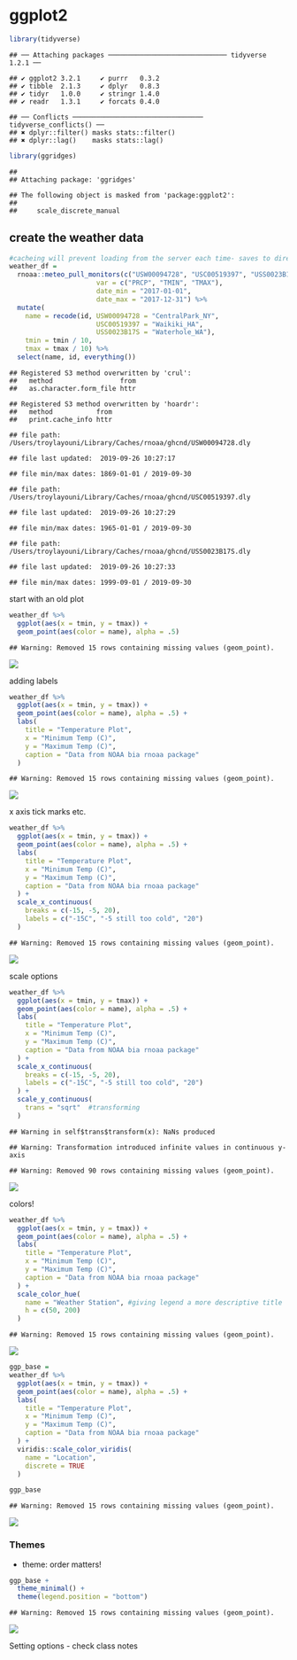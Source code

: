 ggplot2
================

``` r
library(tidyverse)
```

    ## ── Attaching packages ────────────────────────────── tidyverse 1.2.1 ──

    ## ✔ ggplot2 3.2.1     ✔ purrr   0.3.2
    ## ✔ tibble  2.1.3     ✔ dplyr   0.8.3
    ## ✔ tidyr   1.0.0     ✔ stringr 1.4.0
    ## ✔ readr   1.3.1     ✔ forcats 0.4.0

    ## ── Conflicts ───────────────────────────────── tidyverse_conflicts() ──
    ## ✖ dplyr::filter() masks stats::filter()
    ## ✖ dplyr::lag()    masks stats::lag()

``` r
library(ggridges)
```

    ## 
    ## Attaching package: 'ggridges'

    ## The following object is masked from 'package:ggplot2':
    ## 
    ##     scale_discrete_manual

## create the weather data

``` r
#cacheing will prevent loading from the server each time- saves to directory 
weather_df = 
  rnoaa::meteo_pull_monitors(c("USW00094728", "USC00519397", "USS0023B17S"),
                      var = c("PRCP", "TMIN", "TMAX"), 
                      date_min = "2017-01-01",
                      date_max = "2017-12-31") %>%
  mutate(
    name = recode(id, USW00094728 = "CentralPark_NY", 
                      USC00519397 = "Waikiki_HA",
                      USS0023B17S = "Waterhole_WA"),
    tmin = tmin / 10,
    tmax = tmax / 10) %>%
  select(name, id, everything())
```

    ## Registered S3 method overwritten by 'crul':
    ##   method                 from
    ##   as.character.form_file httr

    ## Registered S3 method overwritten by 'hoardr':
    ##   method           from
    ##   print.cache_info httr

    ## file path:          /Users/troylayouni/Library/Caches/rnoaa/ghcnd/USW00094728.dly

    ## file last updated:  2019-09-26 10:27:17

    ## file min/max dates: 1869-01-01 / 2019-09-30

    ## file path:          /Users/troylayouni/Library/Caches/rnoaa/ghcnd/USC00519397.dly

    ## file last updated:  2019-09-26 10:27:29

    ## file min/max dates: 1965-01-01 / 2019-09-30

    ## file path:          /Users/troylayouni/Library/Caches/rnoaa/ghcnd/USS0023B17S.dly

    ## file last updated:  2019-09-26 10:27:33

    ## file min/max dates: 1999-09-01 / 2019-09-30

start with an old plot

``` r
weather_df %>% 
  ggplot(aes(x = tmin, y = tmax)) + 
  geom_point(aes(color = name), alpha = .5)
```

    ## Warning: Removed 15 rows containing missing values (geom_point).

![](Visualization_2_files/figure-gfm/unnamed-chunk-2-1.png)<!-- -->

adding labels

``` r
weather_df %>% 
  ggplot(aes(x = tmin, y = tmax)) + 
  geom_point(aes(color = name), alpha = .5) +
  labs(
    title = "Temperature Plot",
    x = "Minimum Temp (C)",
    y = "Maximum Temp (C)",
    caption = "Data from NOAA bia rnoaa package"
  )
```

    ## Warning: Removed 15 rows containing missing values (geom_point).

![](Visualization_2_files/figure-gfm/labeled_plot-1.png)<!-- -->

x axis tick marks etc.

``` r
weather_df %>% 
  ggplot(aes(x = tmin, y = tmax)) + 
  geom_point(aes(color = name), alpha = .5) +
  labs(
    title = "Temperature Plot",
    x = "Minimum Temp (C)",
    y = "Maximum Temp (C)",
    caption = "Data from NOAA bia rnoaa package"
  ) + 
  scale_x_continuous(
    breaks = c(-15, -5, 20),
    labels = c("-15C", "-5 still too cold", "20")
  )
```

    ## Warning: Removed 15 rows containing missing values (geom_point).

![](Visualization_2_files/figure-gfm/unnamed-chunk-3-1.png)<!-- -->

scale options

``` r
weather_df %>% 
  ggplot(aes(x = tmin, y = tmax)) + 
  geom_point(aes(color = name), alpha = .5) +
  labs(
    title = "Temperature Plot",
    x = "Minimum Temp (C)",
    y = "Maximum Temp (C)",
    caption = "Data from NOAA bia rnoaa package"
  ) + 
  scale_x_continuous(
    breaks = c(-15, -5, 20),
    labels = c("-15C", "-5 still too cold", "20")
  ) + 
  scale_y_continuous( 
    trans = "sqrt"  #transforming 
  )
```

    ## Warning in self$trans$transform(x): NaNs produced

    ## Warning: Transformation introduced infinite values in continuous y-axis

    ## Warning: Removed 90 rows containing missing values (geom_point).

![](Visualization_2_files/figure-gfm/unnamed-chunk-4-1.png)<!-- -->

colors\!

``` r
weather_df %>% 
  ggplot(aes(x = tmin, y = tmax)) + 
  geom_point(aes(color = name), alpha = .5) +
  labs(
    title = "Temperature Plot",
    x = "Minimum Temp (C)",
    y = "Maximum Temp (C)",
    caption = "Data from NOAA bia rnoaa package"
  ) + 
  scale_color_hue(
    name = "Weather Station", #giving legend a more descriptive title 
    h = c(50, 200)
  )
```

    ## Warning: Removed 15 rows containing missing values (geom_point).

![](Visualization_2_files/figure-gfm/unnamed-chunk-5-1.png)<!-- -->

``` r
ggp_base = 
weather_df %>% 
  ggplot(aes(x = tmin, y = tmax)) + 
  geom_point(aes(color = name), alpha = .5) +
  labs(
    title = "Temperature Plot",
    x = "Minimum Temp (C)",
    y = "Maximum Temp (C)",
    caption = "Data from NOAA bia rnoaa package"
  ) + 
  viridis::scale_color_viridis(
    name = "Location", 
    discrete = TRUE
  )

ggp_base
```

    ## Warning: Removed 15 rows containing missing values (geom_point).

![](Visualization_2_files/figure-gfm/unnamed-chunk-6-1.png)<!-- -->

### Themes

  - theme: order matters\!

<!-- end list -->

``` r
ggp_base +
  theme_minimal() +
  theme(legend.position = "bottom")
```

    ## Warning: Removed 15 rows containing missing values (geom_point).

![](Visualization_2_files/figure-gfm/unnamed-chunk-7-1.png)<!-- -->

Setting options - check class notes

